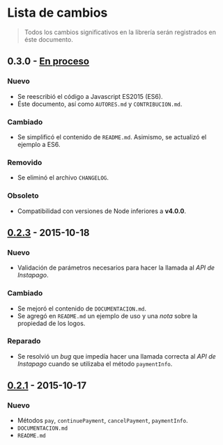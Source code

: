 # Lista de cambios

> Todos los cambios significativos en la librería serán registrados en éste documento.

## 0.3.0 - [En proceso](https://github.com/abr4xas/node-instapago/compare/master...dev)

### Nuevo

* Se reescribió el código a Javascript ES2015 (ES6).
* Éste documento, así como `AUTORES.md` y `CONTRIBUCION.md`.

### Cambiado

* Se simplificó el contenido de `README.md`. Asimismo, se actualizó el ejemplo a ES6.

### Removido

* Se eliminó el archivo `CHANGELOG`.

### Obsoleto

* Compatibilidad con versiones de Node inferiores a **v4.0.0**.

## [0.2.3](https://github.com/abr4xas/node-instapago/tree/v0.2.3) - 2015-10-18

### Nuevo

* Validación de parámetros necesarios para hacer la llamada al *API de Instapago*.

### Cambiado

* Se mejoró el contenido de `DOCUMENTACION.md`.
* Se agregó en `README.md` un ejemplo de uso y una *nota* sobre la propiedad de los logos.

### Reparado

* Se resolvió un *bug* que impedía hacer una llamada correcta al *API de Instapago* cuando se utilizaba el método `paymentInfo`.

## [0.2.1](https://github.com/abr4xas/node-instapago/tree/v0.2.1) - 2015-10-17

### Nuevo

* Métodos `pay`, `continuePayment`, `cancelPayment`, `paymentInfo`.
* `DOCUMENTACION.md`
* `README.md`